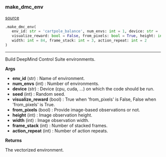 #


### make_dmc_env
[source](https://github.com/RLE-Foundation/rllte/blob/main/rllte/env/dmc/__init__.py/#L43)
```python
.make_dmc_env(
   env_id: str = 'cartpole_balance', num_envs: int = 1, device: str = 'cpu', seed: int = 1,
   visualize_reward: bool = False, from_pixels: bool = True, height: int = 84,
   width: int = 84, frame_stack: int = 3, action_repeat: int = 2
)
```

---
Build DeepMind Control Suite environments.


**Args**

* **env_id** (str) : Name of environment.
* **num_envs** (int) : Number of environments.
* **device** (str) : Device (cpu, cuda, ...) on which the code should be run.
* **seed** (int) : Random seed.
* **visualize_reward** (bool) : True when 'from_pixels' is False, False when 'from_pixels' is True.
* **from_pixels** (bool) : Provide image-based observations or not.
* **height** (int) : Image observation height.
* **width** (int) : Image observation width.
* **frame_stack** (int) : Number of stacked frames.
* **action_repeat** (int) : Number of action repeats.


**Returns**

The vectorized environment.
